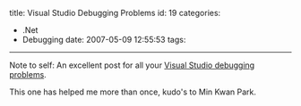 title: Visual Studio Debugging Problems
id: 19
categories:
  - .Net
  - Debugging
date: 2007-05-09 12:55:53
tags:
---

Note to self: An excellent post for all your [Visual Studio debugging problems](http://blogs.msdn.com/mkpark/articles/86872.aspx).

This one has helped me more than once, kudo's to Min Kwan Park.